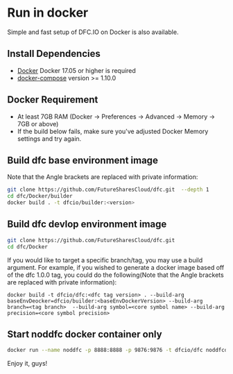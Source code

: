 # Run in docker

Simple and fast setup of DFC.IO on Docker is also available.

## Install Dependencies

- [Docker](https://docs.docker.com) Docker 17.05 or higher is required
- [docker-compose](https://docs.docker.com/compose/) version >= 1.10.0

## Docker Requirement

- At least 7GB RAM (Docker -> Preferences -> Advanced -> Memory -> 7GB or above)
- If the build below fails, make sure you've adjusted Docker Memory settings and try again.

## Build dfc base environment image

Note that the Angle brackets are replaced with private information:

```bash
git clone https://github.com/FutureSharesCloud/dfc.git  --depth 1
cd dfc/Docker/builder
docker build . -t dfcio/builder:<version>
```
## Build dfc devlop environment image

```bash
git clone https://github.com/FutureSharesCloud/dfc.git 
cd dfc/Docker
```
If you would like to target a specific branch/tag, you may use a build argument. For example, if you wished to generate a docker image based off of the dfc 1.0.0 tag, you could do the following(Note that the Angle brackets are replaced with private information):
```
docker build -t dfcio/dfc:<dfc tag version> . --build-arg baseEnvDeocker=dfcio/builder:<baseEnvDockerVersion> --build-arg branch=<tag branch>  --build-arg symbol=<core symbol name> --build-arg precision=<core symbol precision> 

```

## Start noddfc docker container only

```bash
docker run --name noddfc -p 8888:8888 -p 9876:9876 -t dfcio/dfc noddfcd.sh -e --http-alias=noddfc:8888 --http-alias=127.0.0.1:8888 --http-alias=localhost:8888 arg1 arg2
```

Enjoy it, guys!
